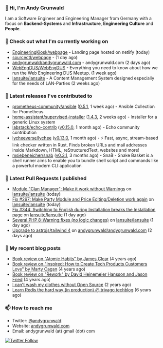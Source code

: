 ### 👋 Hi, I'm Andy Grunwald

I am a Software Engineer and Engineering Manager from Germany with a focus on **Backend-Systems** and **Infrastructure**, **Engineering Culture** and **People**.

### 👷 Check out what I'm currently working on


- [EngineeringKiosk/webpage](https://github.com/EngineeringKiosk/webpage) - Landing page hosted on netlify (today)
- [sourcectl/webpage](https://github.com/sourcectl/webpage) -  (1 day ago)
- [andygrunwald/andygrunwald.com](https://github.com/andygrunwald/andygrunwald.com) - andygrunwald.com (2 days ago)
- [WebEngDUS/WebEngDUS](https://github.com/WebEngDUS/WebEngDUS) -  Everything you need to know about how we run the Web Engineering DUS Meetup. (1 week ago)
- [lansuite/lansuite](https://github.com/lansuite/lansuite) - A Content Management System designed especially for the needs of LAN-Parties (2 weeks ago)

### 🔭 Latest releases I've contributed to


- [prometheus-community/ansible](https://github.com/prometheus-community/ansible) ([0.5.1](https://github.com/prometheus-community/ansible/releases/tag/0.5.1), 1 week ago) - Ansible Collection for Prometheus
- [home-assistant/supervised-installer](https://github.com/home-assistant/supervised-installer) ([1.4.3](https://github.com/home-assistant/supervised-installer/releases/tag/1.4.3), 2 weeks ago) - Installer for a generic Linux system
- [labstack/echo-contrib](https://github.com/labstack/echo-contrib) ([v0.15.0](https://github.com/labstack/echo-contrib/releases/tag/v0.15.0), 1 month ago) - Echo community contribution
- [lycheeverse/lychee](https://github.com/lycheeverse/lychee) ([v0.13.0](https://github.com/lycheeverse/lychee/releases/tag/v0.13.0), 1 month ago) - ⚡ Fast, async, stream-based link checker written in Rust. Finds broken URLs and mail addresses inside Markdown, HTML, reStructuredText, websites and more!
- [msiebeneicher/snab](https://github.com/msiebeneicher/snab) ([v0.3.1](https://github.com/msiebeneicher/snab/releases/tag/v0.3.1), 3 months ago) - SnaB - Snake Basket is a shell runner aims to enable you to bundle shell script and commands like a powerful modern CLI application

### 🔨 Latest Pull Requests I published


- [Module &#34;Clan Manager&#34;: Make it work without Warnings](https://github.com/lansuite/lansuite/pull/653) on [lansuite/lansuite](https://github.com/lansuite/lansuite) (today)
- [Fix #297: Make Party Module and Price Editing/Deletion work again](https://github.com/lansuite/lansuite/pull/652) on [lansuite/lansuite](https://github.com/lansuite/lansuite) (today)
- [Fix #344: Switching to English during Installation breaks the Installation page](https://github.com/lansuite/lansuite/pull/650) on [lansuite/lansuite](https://github.com/lansuite/lansuite) (1 day ago)
- [Several PHP 8-Warning fixes (no logic changes)](https://github.com/lansuite/lansuite/pull/649) on [lansuite/lansuite](https://github.com/lansuite/lansuite) (1 day ago)
- [Upgrade to astrojs/tailwind 4](https://github.com/andygrunwald/andygrunwald.com/pull/160) on [andygrunwald/andygrunwald.com](https://github.com/andygrunwald/andygrunwald.com) (2 days ago)

### 📝 My recent blog posts


- [Book review on &#34;Atomic Habits&#34; by James Clear](https://andygrunwald.com/blog/book-review-on-atomic-habits-by-james-clear/) (4 years ago)
- [Book review on &#34;Inspired: How to Create Tech Products Customers Love&#34; by Marty Cagan](https://andygrunwald.com/blog/book-review-on-inspired-how-to-create-tech-products-customers-love-by-marty-cagan/) (4 years ago)
- [Book review on &#34;Rework&#34; by David Heinemeier Hansson and Jason Fried](https://andygrunwald.com/blog/book-review-on-rework-by-david-heinemeier-hansson-and-jason-fried/) (4 years ago)
- [I can&#39;t wash my clothes without Open Source](https://andygrunwald.com/blog/i-cant-wash-my-clothes-without-open-source/) (2 years ago)
- [Learn Redis the hard way (in production) @ trivago techblog](https://andygrunwald.com/blog/learn-redis-the-hard-way-in-production-trivago-techblog/) (6 years ago)

### 📫 How to reach me

- Twitter: [@andygrunwald](https://twitter.com/andygrunwald)
- Website: [andygrunwald.com](https://andygrunwald.com)
- Email: andygrunwald (at) gmail (dot) com

[![Twitter Follow](https://img.shields.io/twitter/follow/andygrunwald?label=Follow&style=social)](https://twitter.com/andygrunwald)
